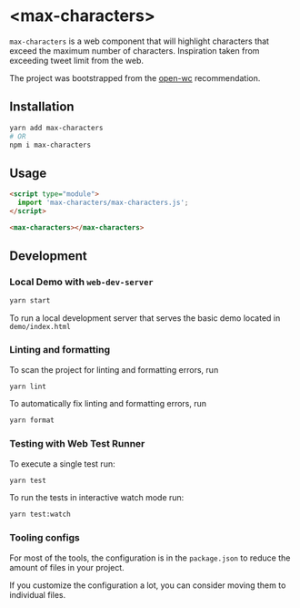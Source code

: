 # \<max-characters>

`max-characters` is a web component that will highlight characters that exceed the maximum number of characters. Inspiration taken from exceeding tweet limit from the web.

The project was bootstrapped from the [open-wc](https://github.com/open-wc/open-wc) recommendation.

## Installation

```bash
yarn add max-characters
# OR 
npm i max-characters
```

## Usage

```html
<script type="module">
  import 'max-characters/max-characters.js';
</script>

<max-characters></max-characters>
```

## Development

### Local Demo with `web-dev-server`

```bash
yarn start
```

To run a local development server that serves the basic demo located in `demo/index.html`

### Linting and formatting

To scan the project for linting and formatting errors, run

```bash
yarn lint
```

To automatically fix linting and formatting errors, run

```bash
yarn format
```

### Testing with Web Test Runner

To execute a single test run:

```bash
yarn test
```

To run the tests in interactive watch mode run:

```bash
yarn test:watch
```

### Tooling configs

For most of the tools, the configuration is in the `package.json` to reduce the amount of files in your project.

If you customize the configuration a lot, you can consider moving them to individual files.

